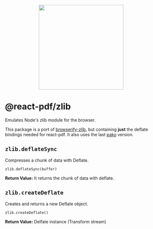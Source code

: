 <p align="center">
  <img src="https://user-images.githubusercontent.com/5600341/27505816-c8bc37aa-587f-11e7-9a86-08a2d081a8b9.png" height="280px">
</p>

# @react-pdf/zlib

Emulates Node's zlib module for the browser.

This package is a port of [browserify-zlib](https://github.com/browserify/browserify-zlib), but containing **just** the deflate  bindings needed for react-pdf. It also uses the last [pako](https://github.com/nodeca/pako) version.

## `zlib.deflateSync`

Compresses a chunk of data with Deflate.

```
zlib.deflateSync(buffer)
```

**Return Value:** It returns the chunk of data with deflate.

## `zlib.createDeflate`

Creates and returns a new Deflate object.

```
zlib.createDeflate()
```

**Return Value:** Delfate instance (Transform stream)

